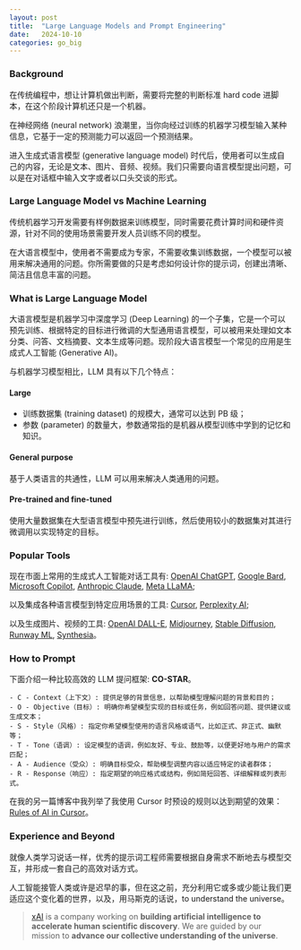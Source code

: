 ```yaml
---
layout: post
title:  "Large Language Models and Prompt Engineering"
date:   2024-10-10
categories: go_big
---
```


### Background
在传统编程中，想让计算机做出判断，需要将完整的判断标准 hard code 进脚本，在这个阶段计算机还只是一个机器。

在神经网络 (neural network) 浪潮里，当你向经过训练的机器学习模型输入某种信息，它基于一定的预测能力可以返回一个预测结果。

进入生成式语言模型 (generative language model) 时代后，使用者可以生成自己的内容，无论是文本、图片、音频、视频。我们只需要向语言模型提出问题，可以是在对话框中输入文字或者以口头交谈的形式。

### Large Language Model vs Machine Learning
传统机器学习开发需要有样例数据来训练模型，同时需要花费计算时间和硬件资源，针对不同的使用场景需要开发人员训练不同的模型。

在大语言模型中，使用者不需要成为专家，不需要收集训练数据，一个模型可以被用来解决通用的问题。你所需要做的只是考虑如何设计你的提示词，创建出清晰、简洁且信息丰富的问题。

### What is Large Language Model
大语言模型是机器学习中深度学习 (Deep Learning) 的一个子集，它是一个可以预先训练、根据特定的目标进行微调的大型通用语言模型，可以被用来处理如文本分类、问答、文档摘要、文本生成等问题。现阶段大语言模型一个常见的应用是生成式人工智能 (Generative AI)。

与机器学习模型相比，LLM 具有以下几个特点：

#### Large
- 训练数据集 (training dataset) 的规模大，通常可以达到 PB 级；
- 参数 (parameter) 的数量大，参数通常指的是机器从模型训练中学到的记忆和知识。

#### General purpose
基于人类语言的共通性，LLM 可以用来解决人类通用的问题。

#### Pre-trained and fine-tuned
使用大量数据集在大型语言模型中预先进行训练，然后使用较小的数据集对其进行微调用以实现特定的目标。

### Popular Tools
现在市面上常用的生成式人工智能对话工具有: [OpenAI ChatGPT](https://www.openai.com/chatgpt), [Google Bard](https://bard.google.com), [Microsoft Copilot](https://www.microsoft.com/en-us/microsoft-365/copilot), [Anthropic Claude](https://www.anthropic.com/), [Meta LLaMA](https://ai.facebook.com/);

以及集成各种语言模型到特定应用场景的工具: [Cursor](https://www.cursor.com/), [Perplexity AI](https://www.perplexity.ai/);

以及生成图片、视频的工具: [OpenAI DALL-E](https://openai.com/dall-e), [Midjourney](https://www.midjourney.com), [Stable Diffusion](https://stability.ai/stable-diffusion), [Runway ML](https://runwayml.com), [Synthesia](https://www.synthesia.io)。

### How to Prompt
下面介绍一种比较高效的 LLM 提问框架: **CO-STAR**。

```
- C - Context（上下文）: 提供足够的背景信息，以帮助模型理解问题的背景和目的；
- O - Objective（目标）: 明确你希望模型实现的目标或任务，例如回答问题、提供建议或生成文本；
- S - Style（风格）: 指定你希望模型使用的语言风格或语气，比如正式、非正式、幽默等；
- T - Tone（语调）: 设定模型的语调，例如友好、专业、鼓励等，以便更好地与用户的需求匹配；
- A - Audience（受众）: 明确目标受众，帮助模型调整内容以适应特定的读者群体；
- R - Response（响应）: 指定期望的响应格式或结构，例如简短回答、详细解释或列表形式。
```

在我的另一篇博客中我列举了我使用 Cursor 时预设的规则以达到期望的效果：[Rules of AI in Cursor](https://thekingof.cool/blog/2024/09/17/rules_of_ai.html)。

### Experience and Beyond
就像人类学习说话一样，优秀的提示词工程师需要根据自身需求不断地去与模型交互，并形成一套自己的高效对话方式。

人工智能接管人类或许是迟早的事，但在这之前，充分利用它或多或少能让我们更适应这个变化着的世界，以及，用马斯克的话说，to understand the universe。

> [xAI](https://x.ai/) is a company working on **building artificial intelligence to accelerate human scientific discovery**. We are guided by our mission to **advance our collective understanding of the universe**.
